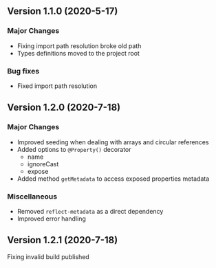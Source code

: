 ## Version 1.1.0 (2020-5-17)

### Major Changes

- Fixing import path resolution broke old path
- Types definitions moved to the project root

### Bug fixes

- Fixed import path resolution

## Version 1.2.0 (2020-7-18)

### Major Changes

- Improved seeding when dealing with arrays and circular references
- Added options to `@Property()` decorator
    - name
    - ignoreCast
    - expose
- Added method `getMetadata` to access exposed properties metadata

### Miscellaneous

- Removed `reflect-metadata` as a direct dependency
- Improved error handling

## Version 1.2.1 (2020-7-18)

Fixing invalid build published
